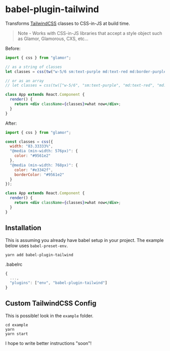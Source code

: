 # babel-plugin-tailwind

Transforms [TailwindCSS](https://www.tailwindcss.com) classes to CSS-in-JS at build time.

> Note - Works with CSS-in-JS libraries that accept a style object such as Glamor, Glamorous, CXS, etc...

Before:

```jsx
import { css } from "glamor";

// as a string of classes
let classes = css(tw("w-5/6 sm:text-purple md:text-red md:border-purple"));

// or as an array
// let classes = css(tw(["w-5/6", "sm:text-purple", "md:text-red", "md:border-purple"));

class App extends React.Component {
  render() {
    return <div className={classes}>what now</div>;
  }
}
```

After:

```jsx
import { css } from "glamor";

const classes = css({
  width: "83.33333%",
  "@media (min-width: 576px)": {
    color: "#9561e2"
  },
  "@media (min-width: 768px)": {
    color: "#e3342f",
    borderColor: "#9561e2"
  }
});

class App extends React.Component {
  render() {
    return <div className={classes}>what now</div>;
  }
}
```

## Installation

This is assuming you already have babel setup in your project. The example below uses `babel-preset-env`.

`yarn add babel-plugin-tailwind`

.babelrc

```javascript
{
  ...,
  "plugins": ["env", "babel-plugin-tailwind"]
}
```

## Custom TailwindCSS Config

This is possible! look in the `example` folder.

```
cd example
yarn
yarn start
```

I hope to write better instructions "soon"!
